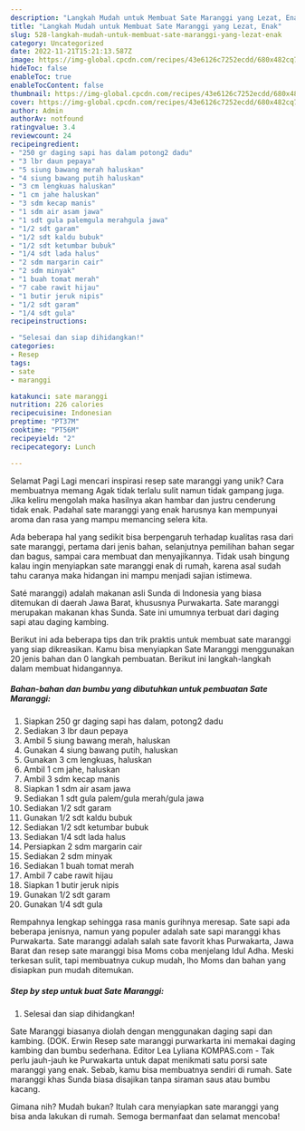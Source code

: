 ```yaml
---
description: "Langkah Mudah untuk Membuat Sate Maranggi yang Lezat, Enak"
title: "Langkah Mudah untuk Membuat Sate Maranggi yang Lezat, Enak"
slug: 528-langkah-mudah-untuk-membuat-sate-maranggi-yang-lezat-enak
category: Uncategorized
date: 2022-11-21T15:21:13.587Z
image: https://img-global.cpcdn.com/recipes/43e6126c7252ecdd/680x482cq70/sate-maranggi-foto-resep-utama.jpg
hideToc: false
enableToc: true
enableTocContent: false
thumbnail: https://img-global.cpcdn.com/recipes/43e6126c7252ecdd/680x482cq70/sate-maranggi-foto-resep-utama.jpg
cover: https://img-global.cpcdn.com/recipes/43e6126c7252ecdd/680x482cq70/sate-maranggi-foto-resep-utama.jpg
author: Admin
authorAv: notfound
ratingvalue: 3.4
reviewcount: 24
recipeingredient:
- "250 gr daging sapi has dalam potong2 dadu"
- "3 lbr daun pepaya"
- "5 siung bawang merah haluskan"
- "4 siung bawang putih haluskan"
- "3 cm lengkuas haluskan"
- "1 cm jahe haluskan"
- "3 sdm kecap manis"
- "1 sdm air asam jawa"
- "1 sdt gula palemgula merahgula jawa"
- "1/2 sdt garam"
- "1/2 sdt kaldu bubuk"
- "1/2 sdt ketumbar bubuk"
- "1/4 sdt lada halus"
- "2 sdm margarin cair"
- "2 sdm minyak"
- "1 buah tomat merah"
- "7 cabe rawit hijau"
- "1 butir jeruk nipis"
- "1/2 sdt garam"
- "1/4 sdt gula"
recipeinstructions:

- "Selesai dan siap dihidangkan!"
categories:
- Resep
tags:
- sate
- maranggi

katakunci: sate maranggi 
nutrition: 226 calories
recipecuisine: Indonesian
preptime: "PT37M"
cooktime: "PT56M"
recipeyield: "2"
recipecategory: Lunch

---
```



Selamat Pagi Lagi mencari inspirasi resep sate maranggi yang unik? Cara membuatnya memang Agak tidak terlalu sulit namun tidak gampang juga. Jika keliru mengolah maka hasilnya akan hambar dan justru cenderung tidak enak. Padahal sate maranggi yang enak harusnya kan mempunyai aroma dan rasa yang mampu memancing selera kita.


Ada beberapa hal yang sedikit bisa berpengaruh terhadap kualitas rasa dari sate maranggi, pertama dari jenis bahan, selanjutnya pemilihan bahan segar dan bagus, sampai cara membuat dan menyajikannya. Tidak usah bingung kalau ingin menyiapkan sate maranggi enak di rumah, karena asal sudah tahu caranya maka hidangan ini mampu menjadi sajian istimewa.

Saté maranggi) adalah makanan asli Sunda di Indonesia yang biasa ditemukan di daerah Jawa Barat, khususnya Purwakarta. Sate maranggi merupakan makanan khas Sunda. Sate ini umumnya terbuat dari daging sapi atau daging kambing.


Berikut ini ada beberapa tips dan trik praktis untuk membuat sate maranggi yang siap dikreasikan. Kamu bisa menyiapkan Sate Maranggi menggunakan 20 jenis bahan dan 0 langkah pembuatan. Berikut ini langkah-langkah dalam membuat hidangannya.

<!--inarticleads1-->

##### Bahan-bahan dan bumbu yang dibutuhkan untuk pembuatan Sate Maranggi:

1. Siapkan 250 gr daging sapi has dalam, potong2 dadu
1. Sediakan 3 lbr daun pepaya
1. Ambil 5 siung bawang merah, haluskan
1. Gunakan 4 siung bawang putih, haluskan
1. Gunakan 3 cm lengkuas, haluskan
1. Ambil 1 cm jahe, haluskan
1. Ambil 3 sdm kecap manis
1. Siapkan 1 sdm air asam jawa
1. Sediakan 1 sdt gula palem/gula merah/gula jawa
1. Sediakan 1/2 sdt garam
1. Gunakan 1/2 sdt kaldu bubuk
1. Sediakan 1/2 sdt ketumbar bubuk
1. Sediakan 1/4 sdt lada halus
1. Persiapkan 2 sdm margarin cair
1. Sediakan 2 sdm minyak
1. Sediakan 1 buah tomat merah
1. Ambil 7 cabe rawit hijau
1. Siapkan 1 butir jeruk nipis
1. Gunakan 1/2 sdt garam
1. Gunakan 1/4 sdt gula


Rempahnya lengkap sehingga rasa manis gurihnya meresap. Sate sapi ada beberapa jenisnya, namun yang populer adalah sate sapi maranggi khas Purwakarta. Sate maranggi adalah salah sate favorit khas Purwakarta, Jawa Barat dan resep sate maranggi bisa Moms coba menjelang Idul Adha. Meski terkesan sulit, tapi membuatnya cukup mudah, lho Moms dan bahan yang disiapkan pun mudah ditemukan. 

<!--inarticleads2-->

##### Step by step untuk buat Sate Maranggi:


1. Selesai dan siap dihidangkan!

Sate Maranggi biasanya diolah dengan menggunakan daging sapi dan kambing. (DOK. Erwin Resep sate maranggi purwarkarta ini memakai daging kambing dan bumbu sederhana. Editor Lea Lyliana KOMPAS.com - Tak perlu jauh-jauh ke Purwakarta untuk dapat menikmati satu porsi sate maranggi yang enak. Sebab, kamu bisa membuatnya sendiri di rumah. Sate maranggi khas Sunda biasa disajikan tanpa siraman saus atau bumbu kacang. 

Gimana nih? Mudah bukan? Itulah cara menyiapkan sate maranggi yang bisa anda lakukan di rumah. Semoga bermanfaat dan selamat mencoba!
